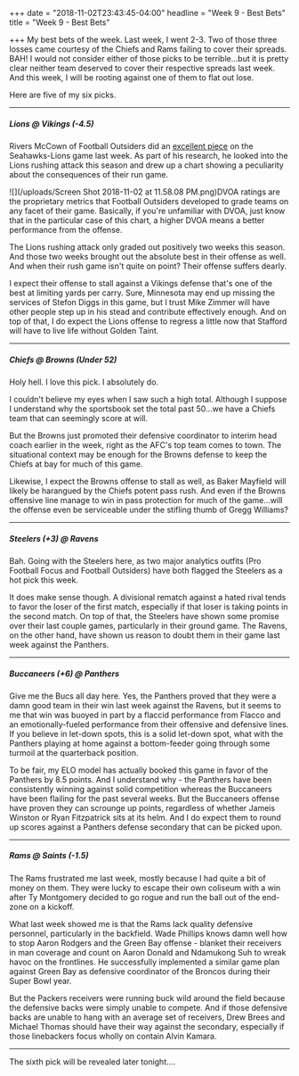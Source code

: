 +++
date = "2018-11-02T23:43:45-04:00"
headline = "Week 9 - Best Bets"
title = "Week 9 - Best Bets"

+++
My best bets of the week. Last week, I went 2-3. Two of those three losses came courtesy of the Chiefs and Rams failing to cover their spreads. BAH! I would not consider either of those picks to be terrible...but it is pretty clear neither team deserved to cover their respective spreads last week. And this week, I will be rooting against one of them to flat out lose.

Here are five of my six picks.

***

##### Lions @ _Vikings (-4.5)_

Rivers McCown of Football Outsiders did an [excellent piece](https://www.footballoutsiders.com/any-given-sunday/2018/any-given-sunday-seahawks-over-lions) on the Seahawks-Lions game last week. As part of his research, he looked into the Lions rushing attack this season and drew up a chart showing a peculiarity about the consequences of their run game.

![](/uploads/Screen Shot 2018-11-02 at 11.58.08 PM.png)DVOA ratings are the proprietary metrics that Football Outsiders developed to grade teams on any facet of their game. Basically, if you're unfamiliar with DVOA, just know that in the particular case of this chart, a higher DVOA means a better performance from the offense.

The Lions rushing attack only graded out positively two weeks this season. And those two weeks brought out the absolute best in their offense as well. And when their rush game isn't quite on point? Their offense suffers dearly.

I expect their offense to stall against a Vikings defense that's one of the best at limiting yards per carry. Sure, Minnesota may end up missing the services of Stefon Diggs in this game, but I trust Mike Zimmer will have other people step up in his stead and contribute effectively enough. And on top of that, I do expect the Lions offense to regress a little now that Stafford will have to live life without Golden Taint.

***

##### Chiefs @ Browns _(Under 52)_

Holy hell. I love this pick. I absolutely do.

I couldn't believe my eyes when I saw such a high total. Although I suppose I understand why the sportsbook set the total past 50...we have a Chiefs team that can seemingly score at will.

But the Browns just promoted their defensive coordinator to interim head coach earlier in the week, right as the AFC's top team comes to town. The situational context may be enough for the Browns defense to keep the Chiefs at bay for much of this game.

Likewise, I expect the Browns offense to stall as well, as Baker Mayfield will likely be harangued by the Chiefs potent pass rush. And even if the Browns offensive line manage to win in pass protection for much of the game...will the offense even be serviceable under the stifling thumb of Gregg Williams? 

***

##### _Steelers (+3)_ @ Ravens

Bah. Going with the Steelers here, as two major analytics outfits (Pro Football Focus and Football Outsiders) have both flagged the Steelers as a hot pick this week.

It does make sense though. A divisional rematch against a hated rival tends to favor the loser of the first match, especially if that loser is taking points in the second match. On top of that, the Steelers have shown some promise over their last couple games, particularly in their ground game. The Ravens, on the other hand, have shown us reason to doubt them in their game last week against the Panthers.

***

#####  _Buccaneers (+6)_ @ Panthers

Give me the Bucs all day here. Yes, the Panthers proved that they were a damn good team in their win last week against the Ravens, but it seems to me that win was buoyed in part by a flaccid performance from Flacco and an emotionally-fueled performance from their offensive and defensive lines. If you believe in let-down spots, this is a solid let-down spot, what with the Panthers playing at home against a bottom-feeder going through some turmoil at the quarterback position.

To be fair, my ELO model has actually booked this game in favor of the Panthers by 8.5 points. And I understand why - the Panthers have been consistently winning against solid competition whereas the Buccaneers have been flailing for the past several weeks. But the Buccaneers offense have proven they can scrounge up points, regardless of whether Jameis Winston or Ryan Fitzpatrick sits at its helm. And I do expect them to round up scores against a Panthers defense secondary that can be picked upon.

***

##### Rams @ _Saints (-1.5)_

The Rams frustrated me last week, mostly because I had quite a bit of money on them. They were lucky to escape their own coliseum with a win after Ty Montgomery decided to go rogue and run the ball out of the end-zone on a kickoff.

What last week showed me is that the Rams lack quality defensive personnel, particularly in the backfield. Wade Phillips knows damn well how to stop Aaron Rodgers and the Green Bay offense - blanket their receivers in man coverage and count on Aaron Donald and Ndamukong Suh to wreak havoc on the frontlines. He successfully implemented a similar game plan against Green Bay as defensive coordinator of the Broncos during their Super Bowl year.

But the Packers receivers were running buck wild around the field because the defensive backs were simply unable to compete. And if those defensive backs are unable to hang with an average set of receivers, Drew Brees and Michael Thomas should have their way against the secondary, especially if those linebackers focus wholly on contain Alvin Kamara.

***

The sixth pick will be revealed later tonight....